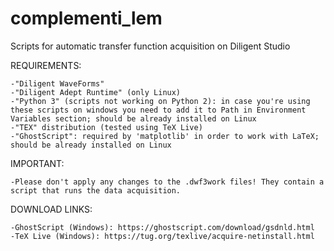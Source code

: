 # complementi_lem
Scripts for automatic transfer function acquisition on Diligent Studio

REQUIREMENTS:

	-"Diligent WaveForms"
	-"Diligent Adept Runtime" (only Linux)
	-"Python 3" (scripts not working on Python 2): in case you're using these scripts on windows you need to add it to Path in Environment Variables section; should be already installed on Linux
	-"TEX" distribution (tested using TeX Live)
	-"GhostScript": required by 'matplotlib' in order to work with LaTeX; should be already installed on Linux


IMPORTANT:

	-Please don't apply any changes to the .dwf3work files! They contain a script that runs the data acquisition.


DOWNLOAD LINKS:

	-GhostScript (Windows): https://ghostscript.com/download/gsdnld.html
	-TeX Live (Windows): https://tug.org/texlive/acquire-netinstall.html